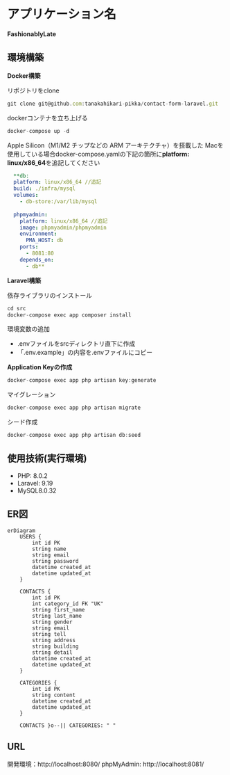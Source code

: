 # アプリケーション名

**FashionablyLate**

## 環境構築

**Docker構築**

リポジトリをclone

```jsx
git clone git@github.com:tanakahikari-pikka/contact-form-laravel.git
```

dockerコンテナを立ち上げる

```jsx
docker-compose up -d
```

Apple Silicon（M1/M2 チップなどの ARM アーキテクチャ）を搭載した Macを使用している場合docker-compose.yamlの下記の箇所に**platform: linux/x86_64**を追記してください

```yaml
  **db:
  platform: linux/x86_64 //追記
  build: ./infra/mysql
  volumes:
    - db-store:/var/lib/mysql
  
  phpmyadmin:
    platform: linux/x86_64 //追記
    image: phpmyadmin/phpmyadmin
    environment:
      PMA_HOST: db
    ports:
      - 8081:80
    depends_on:
      - db**
```

**Laravel構築**

依存ライブラリのインストール

```jsx
cd src
docker-compose exec app composer install
```

環境変数の追加

- .envファイルをsrcディレクトリ直下に作成
- 「.env.example」の内容を.envファイルにコピー

**Application Keyの作成**

```jsx
docker-compose exec app php artisan key:generate
```

マイグレーション

```jsx
docker-compose exec app php artisan migrate
```

シード作成

```jsx
docker-compose exec app php artisan db:seed
```

## 使用技術(実行環境)

- PHP: 8.0.2
- Laravel: 9.19
- MySQL8.0.32

## ER図

```mermaid
erDiagram
    USERS {
        int id PK
        string name
        string email
        string password
        datetime created_at
        datetime updated_at
    }

    CONTACTS {
        int id PK
        int category_id FK "UK"
        string first_name
        string last_name
        string gender
        string email
        string tell
        string address
        string building
        string detail
        datetime created_at
        datetime updated_at
    }

    CATEGORIES {
        int id PK
        string content
        datetime created_at
        datetime updated_at
    }

    CONTACTS }o--|| CATEGORIES: " "

```

## URL

開発環境：http://localhost:8080/
phpMyAdmin: http://localhost:8081/